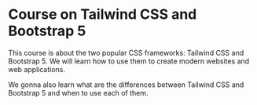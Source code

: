 # Course on Tailwind CSS and Bootstrap 5

This course is about the two popular CSS frameworks: Tailwind CSS and Bootstrap 5. We will learn how to use them to create modern websites and web applications.

We gonna also learn what are the differences between Tailwind CSS and Bootstrap 5 and when to use each of them.
